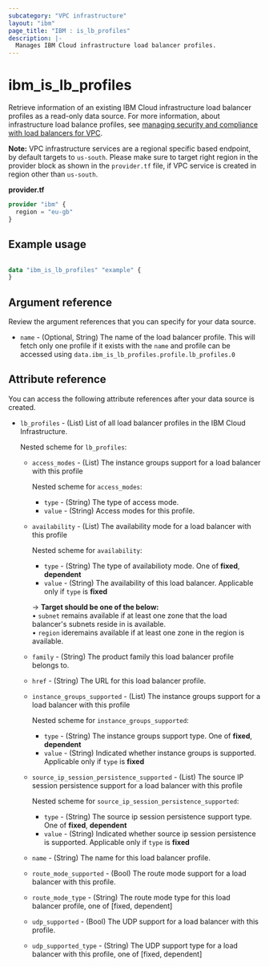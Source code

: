 ```yaml
---
subcategory: "VPC infrastructure"
layout: "ibm"
page_title: "IBM : is_lb_profiles"
description: |-
  Manages IBM Cloud infrastructure load balancer profiles.
---
```


# ibm_is_lb_profiles
Retrieve information of an existing IBM Cloud infrastructure load balancer profiles as a read-only data source. For more information, about infrastructure load balance profiles, see [managing security and compliance with load balancers for VPC](https://cloud.ibm.com/docs/vpc?topic=vpc-manage-security-compliance-lb).

**Note:** 
VPC infrastructure services are a regional specific based endpoint, by default targets to `us-south`. Please make sure to target right region in the provider block as shown in the `provider.tf` file, if VPC service is created in region other than `us-south`.

**provider.tf**

```terraform
provider "ibm" {
  region = "eu-gb"
}
```

## Example usage

```terraform

data "ibm_is_lb_profiles" "example" {
}

```

## Argument reference
Review the argument references that you can specify for your data source. 
 
- `name` - (Optional, String) The name of the load balancer profile. This will fetch only one profile if it exists with the `name` and profile can be accessed using `data.ibm_is_lb_profiles.profile.lb_profiles.0`

## Attribute reference
You can access the following attribute references after your data source is created. 

- `lb_profiles` - (List) List of all load balancer profiles in the IBM Cloud Infrastructure.

  Nested scheme for `lb_profiles`:
	- `access_modes` - (List) The instance groups support for a load balancer with this profile

		Nested scheme for `access_modes`:
		- `type` - (String) The type of access mode.
		- `value` - (String) Access modes for this profile.
	- `availability` - (List) The availability mode for a load balancer with this profile

		Nested scheme for `availability`:
		- `type` - (String) The type of availabilioty mode. One of **fixed**, **dependent**
		- `value` - (String) The availability of this load balancer. Applicable only if `type` is **fixed**
		
		-> **Target should be one of the below:** </br>
		&#x2022; `subnet` remains available if at least one zone that the load balancer's subnets reside in is available. </br>
		&#x2022; `region` ideremains available if at least one zone in the region is available. </br>

	- `family` - (String) The product family this load balancer profile belongs to.
	- `href` - (String) The URL for this load balancer profile.
	- `instance_groups_supported` - (List) The instance groups support for a load balancer with this profile

		Nested scheme for `instance_groups_supported`:
		- `type` - (String) The instance groups support type.  One of **fixed**, **dependent**
		- `value` - (String) Indicated whether instance groups is supported. Applicable only if `type` is **fixed**
	- `source_ip_session_persistence_supported` - (List) The source IP session persistence support for a load balancer with this profile

		Nested scheme for `source_ip_session_persistence_supported`:
		- `type` - (String) The source ip session persistence support type.  One of **fixed**, **dependent**
		- `value` - (String) Indicated whether source ip session persistence is supported. Applicable only if `type` is **fixed**

	- `name` - (String) The name for this load balancer profile.
	- `route_mode_supported` - (Bool) The route mode support for a load balancer with this profile.
	- `route_mode_type` - (String) The route mode type for this load balancer profile, one of [fixed, dependent]
	
	- `udp_supported` - (Bool) The UDP support for a load balancer with this profile.
	- `udp_supported_type` - (String) The UDP support type for a load balancer with this profile, one of [fixed, dependent]

